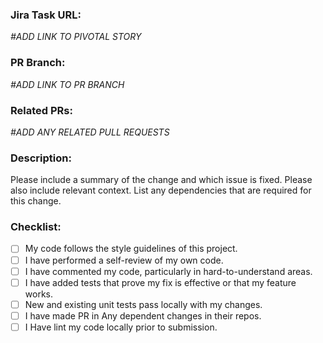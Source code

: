 ### Jira Task URL: 
_#ADD LINK TO PIVOTAL STORY_

### PR Branch: 
_#ADD LINK TO PR BRANCH_

### Related PRs:
_#ADD ANY RELATED PULL REQUESTS_

### Description:

Please include a summary of the change and which issue is fixed. 
Please also include relevant context. List any dependencies that are required for this change.

### Checklist:

- [ ] My code follows the style guidelines of this project.
- [ ] I have performed a self-review of my own code.
- [ ] I have commented my code, particularly in hard-to-understand areas.
- [ ] I have added tests that prove my fix is effective or that my feature works.
- [ ] New and existing unit tests pass locally with my changes.
- [ ] I have made PR in Any dependent changes in their repos.
- [ ] I Have lint my code locally prior to submission.
